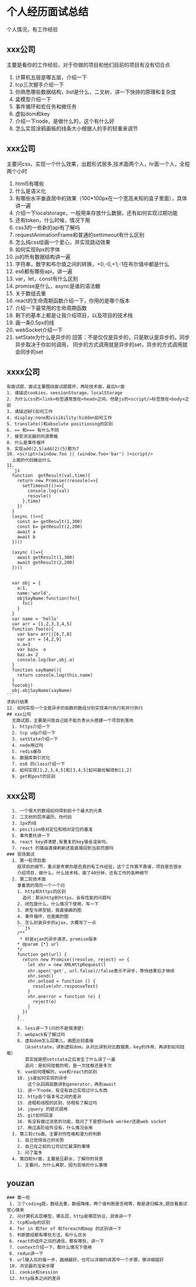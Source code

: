 # 个人经历面试总结
个人情况，有工作经验
  ## xxx公司
  主要是看你的工作经验，对于你做的项目和他们目前的项目有没有切合点
  1. 计算机五层是哪五层，介绍一下
  2. tcp三次握手介绍一下
  3. 你熟悉哪些数据结构，bst是什么，二叉树，讲一下快排的原理和复杂度
  4. 盒模型介绍一下
  5. 事件循环和宏任务和微任务
  6. 虚拟dom和key
  7. 介绍一下node，是做什么的，这个有什么好
  8. 怎么实现涂鸦画板的线条大小根据人的手的轻重来调节
  ## xxx公司
  主要问css，实现一个什么效果，出题形式居多,技术面两个人，hr面一个人，全程两个小时
  1. html5有哪些
  2. 什么是语义化
  3. 有哪些水平垂直居中的效果（100*100px在一个宽高未知的盒子里面），具体讲一遍
  4. 介绍一下localstorage，一般用来存放什么数据，还有如何实现过期功能
  5. 还有token，什么时候，情况下用
  6. css3的一些新的api有了解吗
  7. requestAnimationFrame和普通的settimeout有什么区别
  8. 怎么纯css绘画一个爱心，并实现跳动效果 
  9. 如何实现8px的字体
  10. js的所有数据结构讲一遍
  11. 字符串，数字和布尔值之间的转换，+0,-0,+1,-1在布尔值中都是什么
  12. es6都有哪些api，讲一遍
  13. var，let，const有什么区别
  14. promise是什么，async是谁的语法糖
  15. 关于数组去重
  16. react的生命周期函数介绍一下，你用的是哪个版本
  17. 介绍一下最常用的生命周期函数
  18. 剩下的基本上都是让我介绍项目，以及项目的技术栈
  19. 画一条0.5px的线
  20. webSocket介绍一下
  21. setState为什么是异步的
    回答：不是仅仅是异步的，只是默认是异步的。同步异步取决于你如何调用，
    同步的方式调用就是异步的set，异步的方式调用就会同步的set
  ## xxxx公司
    有面试题，面试主要围绕面试题展开，两轮技术面，最后hr面
    1. 请描述cookies，seesionStorage，localStorage
    2. 为什么css的<link>标签通常放在<head>之间，但是js的<script/>标签放在<body>之前
    3. 请描述BFC如何工作
    4. display:none和visibility:hidden如何工作
    5. translate()和absolute positioning的区别
    6. == 和=== 有什么不同
    7. 接受浏览器的同源策略
    8. 什么是事件循环
    9. 实现add(2,5)add(2)(5)都为7
    10. <script>(window.foo || (window.foo='bar') )<script/>
      上面的代码输出什么
    11. 
    ```js
      function  getResult(val,time){
        return new Promise((resovle)=>{
          setTimeout(()=>{
            console.log(val)
            resovle()
          },time)
        })
      }
      (async ()=>{
        const a= getResult(1,300)
        const b= getResult(2,200)
        await a
        await b
      })()

      (async ()=>{
        await getResult(1,300)
        await getResult(2,200)
      })()


      var obj = {
        a:1,
        name:'world',
        objSayName:function(fn){
          fn()
        }
      }
      var name = 'hello'
      var arr = [1,2,3,3,4,5]
      function foo(o){
        var bar= arr||[6,7,8]
        var arr = [4,2,9]
        o.a=3
        var baz=  o
        baz.a= 2
        console.log(bar,obj.a)
      }
      function sayName(){
        return console.log(this.name)
      }
      foo(obj)
      obj.objSayName(sayName)
    ``` 
    求执行结果
    12. 如何实现一个全是异步的函数的数组分别实现串行执行和并行执行
    ## xxx公司
      无面试题，主要是问我自己能不能负责从头搭建一个项目到落地
      1. https介绍一下
      2. tcp udp介绍一下
      3. setState介绍一下
      4. node用过吗
      5. redis缓存
      6. 数据库索引优化
      7. es6 的class介绍一下
      8. 如何实现[1,2,3,4,5]和[3,4,5]如何最优解得到[1,2]
      9. get和post的区别
  ## xxx公司
      1. 一个很大的数组如何得到前十个最大的元素
      2. 二叉树的层序遍历，伪代码
      3. 1px的线
      4. position绝对定位和相对定位的基准
      5. 事件委托讲一下
      6. react key讲清楚,有重复的key值会渲染吗，
      7. react 的路由直接刷新还能直接回到当前页面吗
    ### 现场面试
      1. 第一轮项目面
        抠项目的细节，重点是考察你是否真的有工作经验，这个工作靠不靠谱，项目是否很水
        介绍项目，做什么，什么技术栈，面了40分钟，还有工作的各种细节
      2. 第二轮技术面
        拿着我的简历一个一个问
        1. http和https的区别
          追问：那从http到https，会有性能的问题吗
        2. 闭包是什么，什么情况下使用，写一下
        3. 原型与原型链，我直接画的图
        4. 事件循环，也是画的图
        5. 怎么封装异步的ajax，大概写了一点
        ```js
        /**
         * 封装ajax的异步请求，promise版本
        * @param {*} url 
        */
        function get(url) {
          return new Promise((resolve, reject) => {
            let xhr = new XMLHttpRequest()
            xhr.open('get', url.false)//false表示不异步，等待结果后才继续
            xhr.send()
            xhr.onload = function () {
              resolve(xhr.responseText)
            }
            xhr.onerror = function (e) {
              reject(e)
            }
          })
        }
        ```
        6. less讲一下(问的不是很清楚)
        7. webpack有了解过吗
        8. 虚拟dom怎么回事儿，画图比较直接
          （从setstate，讲到虚拟dom，从对比讲到对比数据表，key的作用，再讲到如何挂载）
           其实就是把setstate之后发生了什么讲了一遍
           追问：是如何挂载的呢，是一次挂载还是多次
        9. vue如何理解的，vue和react的区别
        10. js是如何实现的异步
            这个从回调函数讲到generator，再到await
        11. 讲一下node，有没有自己实现过什么东西
        12. http各个版本号之间的差异
        13. 进程和线程的区别，协程有了解过吗
        14. jquery 的链式调用
        15. git如何回滚
        16. 有没有做过消息的功能，我问了下是想问web worker还是web socket
        17. 用过高阶组件没有，什么情况会用
      3. 第三轮cto面，主要对你性格和潜力的判断
        1. 自己觉得自己的劣势
        2. 自己在之前的公司记忆最深的事情
        3. 问了蛮多
      4. 第四轮hr面，主要是压薪水，了解你的背景
        1. 主要问，为什么离职，因为具体的什么事情
  ## youzan  
    ### 第一轮
     1. 三个coding题，数组去重，数组降维，两个值判断是否相等，都是递归解决,题目看面试官心情来
     2. 问计算机五层模型，哪五层，http是哪层协议，具体讲一下
     3. tcp和udp的区别
     4. for in 和for of 和foreach和map 的区别讲一下
     5. 判断数组都有哪些方法，有什么优劣
     6. react的组件之间的通信，都有哪些，讲一下
     7. context介绍一下，都什么情况下使用
     8. redux讲一下
     9. url输入后的每一步，越细越好，也可以详细的讲其中一个步骤，够详细就好
     10. 浏览器的渲染步骤
     11. cookie和session
     12. http版本之间的差异

